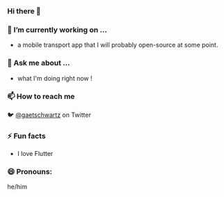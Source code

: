 ### Hi there 👋

### 🔭 I’m currently working on ...
-  a mobile transport app that I will probably open-source at some point.

### 💬 Ask me about ...
- what I'm doing right now !

### 📫 How to reach me 
🐦 [@gaetschwartz](https://twitter.com/gaetschwartz) on Twitter

### ⚡ Fun facts
- I love Flutter

### 😄 Pronouns:
he/him



